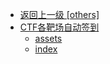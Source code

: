 - [返回上一级 [others]](文章/others/)
- [CTF各靶场自动签到](文章/others/CTF各靶场自动签到/)
  - [assets](文章/others/CTF各靶场自动签到/assets/)
  - [index](文章/others/CTF各靶场自动签到/index.md)
